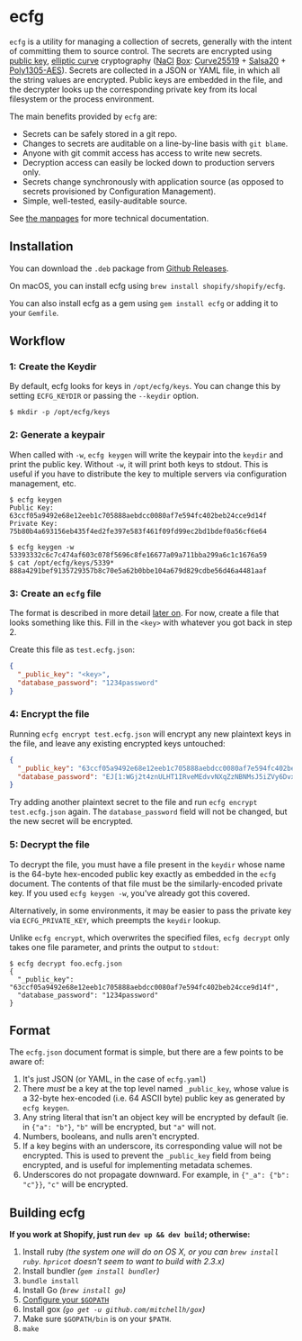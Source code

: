 # ecfg

`ecfg` is a utility for managing a collection of secrets, generally with the
intent of committing them to source control. The secrets are encrypted using
[public key](http://en.wikipedia.org/wiki/Public-key_cryptography), [elliptic
curve](http://en.wikipedia.org/wiki/Elliptic_curve_cryptography) cryptography
([NaCl](http://nacl.cr.yp.to/) [Box](http://nacl.cr.yp.to/box.html):
[Curve25519](http://en.wikipedia.org/wiki/Curve25519) +
[Salsa20](http://en.wikipedia.org/wiki/Salsa20) +
[Poly1305-AES](http://en.wikipedia.org/wiki/Poly1305-AES)). Secrets are
collected in a JSON or YAML file, in which all the string values are encrypted.
Public keys are embedded in the file, and the decrypter looks up the
corresponding private key from its local filesystem or the process environment.

The main benefits provided by `ecfg` are:

* Secrets can be safely stored in a git repo.
* Changes to secrets are auditable on a line-by-line basis with `git blame`.
* Anyone with git commit access has access to write new secrets.
* Decryption access can easily be locked down to production servers only.
* Secrets change synchronously with application source (as opposed to secrets
  provisioned by Configuration Management).
* Simple, well-tested, easily-auditable source.

See [the manpages](https://shopify.github.io/ecfg) for more technical documentation.

## Installation

You can download the `.deb` package from [Github
Releases](https://github.com/Shopify/ecfg/releases).

On macOS, you can install ecfg using `brew install shopify/shopify/ecfg`.

You can also install ecfg as a gem using `gem install ecfg` or adding it to
your `Gemfile`.

## Workflow

### 1: Create the Keydir

By default, ecfg looks for keys in `/opt/ecfg/keys`. You can change this by
setting `ECFG_KEYDIR` or passing the `--keydir` option.

```
$ mkdir -p /opt/ecfg/keys
```

### 2: Generate a keypair

When called with `-w`, `ecfg keygen` will write the keypair into the `keydir`
and print the public key. Without `-w`, it will print both keys to stdout. This
is useful if you have to distribute the key to multiple servers via
configuration management, etc.

```
$ ecfg keygen
Public Key:
63ccf05a9492e68e12eeb1c705888aebdcc0080af7e594fc402beb24cce9d14f
Private Key:
75b80b4a693156eb435f4ed2fe397e583f461f09fd99ec2bd1bdef0a56cf6e64
```

```
$ ecfg keygen -w
53393332c6c7c474af603c078f5696c8fe16677a09a711bba299a6c1c1676a59
$ cat /opt/ecfg/keys/5339*
888a4291bef9135729357b8c70e5a62b0bbe104a679d829cdbe56d46a4481aaf
```

### 3: Create an `ecfg` file

The format is described in more detail [later on](#format). For now, create a
file that looks something like this. Fill in the `<key>` with whatever you got
back in step 2.

Create this file as `test.ecfg.json`:

```json
{
  "_public_key": "<key>",
  "database_password": "1234password"
}
```

### 4: Encrypt the file

Running `ecfg encrypt test.ecfg.json` will encrypt any new plaintext keys in the
file, and leave any existing encrypted keys untouched:

```json
{
  "_public_key": "63ccf05a9492e68e12eeb1c705888aebdcc0080af7e594fc402beb24cce9d14f",
  "database_password": "EJ[1:WGj2t4znULHT1IRveMEdvvNXqZzNBNMsJ5iZVy6Dvxs=:kA6ekF8ViYR5ZLeSmMXWsdLfWr7wn9qS:fcHQtdt6nqcNOXa97/M278RX6w==]"
}
```

Try adding another plaintext secret to the file and run `ecfg encrypt
test.ecfg.json` again. The `database_password` field will not be changed, but
the new secret will be encrypted.

### 5: Decrypt the file

To decrypt the file, you must have a file present in the `keydir` whose name is
the 64-byte hex-encoded public key exactly as embedded in the `ecfg` document.
The contents of that file must be the similarly-encoded private key. If you
used `ecfg keygen -w`, you've already got this covered.

Alternatively, in some environments, it may be easier to pass the private key
via `ECFG_PRIVATE_KEY`, which preempts the `keydir` lookup.

Unlike `ecfg encrypt`, which overwrites the specified files, `ecfg decrypt`
only takes one file parameter, and prints the output to `stdout`:

```
$ ecfg decrypt foo.ecfg.json
{
  "_public_key": "63ccf05a9492e68e12eeb1c705888aebdcc0080af7e594fc402beb24cce9d14f",
  "database_password": "1234password"
}
```

## Format

The `ecfg.json` document format is simple, but there are a few points to be aware
of:

1. It's just JSON (or YAML, in the case of `ecfg.yaml`)
2. There *must* be a key at the top level named `_public_key`, whose value is a
   32-byte hex-encoded (i.e. 64 ASCII byte) public key as generated by `ecfg
   keygen`.
3. Any string literal that isn't an object key will be encrypted by default (ie.
   in `{"a": "b"}`, `"b"` will be encrypted, but `"a"` will not.
4. Numbers, booleans, and nulls aren't encrypted.
5. If a key begins with an underscore, its corresponding value will not be
   encrypted. This is used to prevent the `_public_key` field from being
   encrypted, and is useful for implementing metadata schemes.
6. Underscores do not propagate downward. For example, in `{"_a": {"b": "c"}}`,
   `"c"` will be encrypted.

## Building ecfg

**If you work at Shopify, just run `dev up && dev build`; otherwise:**

1. Install ruby *(the system one will do on OS X, or you can `brew install ruby`. `hpricot` doesn't seem to want to build with 2.3.x)*
1. Install bundler *(`gem install bundler`)*
1. `bundle install`
1. Install Go *(`brew install go`)*
1. [Configure your `$GOPATH`](https://github.com/golang/go/wiki/GOPATH)
1. Install gox *(`go get -u github.com/mitchellh/gox`)*
1. Make sure `$GOPATH/bin` is on your `$PATH`.
1. `make`
